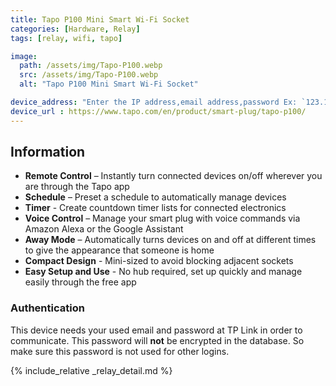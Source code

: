 ```yaml
---
title: Tapo P100 Mini Smart Wi-Fi Socket
categories: [Hardware, Relay]
tags: [relay, wifi, tapo]

image:
  path: /assets/img/Tapo-P100.webp
  src: /assets/img/Tapo-P100.webp
  alt: "Tapo P100 Mini Smart Wi-Fi Socket"

device_address: "Enter the IP address,email address,password Ex: `123.123.123.123,me@example.com,password`"
device_url : https://www.tapo.com/en/product/smart-plug/tapo-p100/
---
```


## Information

- **Remote Control** – Instantly turn connected devices on/off wherever you are through the Tapo app
- **Schedule** – Preset a schedule to automatically manage devices
- **Timer** - Create countdown timer lists for connected electronics
- **Voice Control** – Manage your smart plug with voice commands via Amazon Alexa or the Google Assistant
- **Away Mode** – Automatically turns devices on and off at different times to give the appearance that someone is home
- **Compact Design** - Mini-sized to avoid blocking adjacent sockets
- **Easy Setup and Use** - No hub required, set up quickly and manage easily through the free app

### Authentication

This device needs your used email and password at TP Link in order to communicate. This password will **not** be encrypted in the database. So make sure this password is not used for other logins.

{% include_relative _relay_detail.md %}

